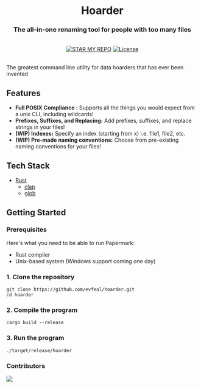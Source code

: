 <div align="center">
  <h1 align="center">Hoarder</h1>
  <h3>The all-in-one renaming tool for people with too many files</h3>
</div>

<br/>

<div align="center">
  <a href="https://github.com/evfeal/hoarder/stargazers"><img alt="STAR MY REPO" src="https://img.shields.io/github/stars/evfeal/hoarder"></a>
  <a href="https://github.com/evfeal/hoarder/blob/main/LICENSE"><img alt="License" src="https://img.shields.io/badge/license-GPLv3-purple"></a>
</div>

<br/>

The greatest command line utility for data hoarders that has ever been invented

## Features

- **Full POSIX Compliance :** Supports all the things you would expect from a unix CLI, including wildcards!
- **Prefixes, Suffixes, and Replacing:** Add prefixes, suffixes, and replace strings in your files!
- **(WIP) Indexes:** Specify an index (starting from x) i.e. file1, file2, etc.
- **(WIP) Pre-made naming conventions:** Choose from pre-existing naming conventions for your files!

## Tech Stack

- [Rust](https://www.rust-lang.org/)
  - [clap](https://crates.io/crates/clap)
  - [glob](https://crates.io/crates/glob)

## Getting Started

### Prerequisites

Here's what you need to be able to run Papermark:

- Rust compiler
- Unix-based system (Windows support coming one day)

### 1. Clone the repository

```shell
git clone https://github.com/evfeal/hoarder.git
cd hoarder
```

### 2. Compile the program
```shell
cargo build --release
```

### 3. Run the program

```shell
./target/release/hoarder
```

### Contributors

<a href="https://github.com/mfts/papermark/graphs/contributors">
  <img src="https://contrib.rocks/image?repo=evfeal/hoarder" />
</a>
